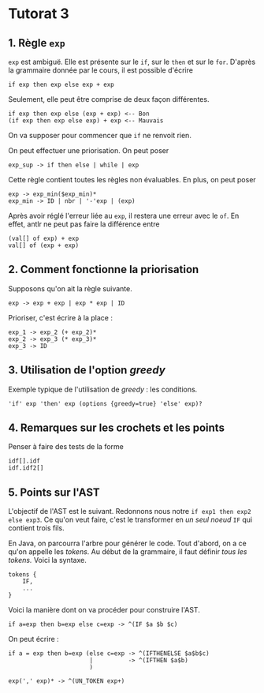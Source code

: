 # Tutorat 3

## 1. Règle `exp`

`exp` est ambiguë. Elle est présente sur le `if`, sur le `then` et sur le `for`. D'après la grammaire donnée par le cours, il est possible d'écrire

```tiger
if exp then exp else exp + exp
```

Seulement, elle peut être comprise de deux façon différentes.

```tiger
if exp then exp else (exp + exp) <-- Bon
(if exp then exp else exp) + exp <-- Mauvais
```

On va supposer pour commencer que `if` ne renvoit rien.

On peut effectuer une priorisation. On peut poser

```antlr
exp_sup -> if then else | while | exp
```

Cette règle contient toutes les règles non évaluables. En plus, on peut poser

```antlr
exp -> exp_min($exp_min)*
exp_min -> ID | nbr | '-'exp | (exp)
```

Après avoir réglé l'erreur liée au `exp`, il restera une erreur avec le `of`. En effet, antlr ne peut pas faire la différence entre

```
(val[] of exp) + exp
val[] of (exp + exp)
```

## 2. Comment fonctionne la priorisation

Supposons qu'on ait la règle suivante.

```antlr
exp -> exp + exp | exp * exp | ID
```

Prioriser, c'est écrire à la place :

```antlr
exp_1 -> exp_2 (+ exp_2)*
exp_2 -> exp_3 (* exp_3)*
exp_3 -> ID
```

## 3. Utilisation de l'option *greedy*

Exemple typique de l'utilisation de *greedy* : les conditions.

```antlr
'if' exp 'then' exp (options {greedy=true} 'else' exp)?
```

## 4. Remarques sur les crochets et les points

Penser à faire des tests de la forme

```tiger
idf[].idf
idf.idf2[]
```

## 5. Points sur l'AST

L'objectif de l'AST est le suivant. Redonnons nous notre `if exp1 then exp2 else exp3`. Ce qu'on veut faire, c'est le transformer en *un seul noeud* `IF` qui contient trois fils.

En Java, on parcourra l'arbre pour générer le code. Tout d'abord, on a ce qu'on appelle les *tokens*. Au début de la grammaire, il faut définir *tous les tokens.* Voici la syntaxe.

```antlr
tokens {
    IF,
    ...
}
```

Voici la manière dont on va procéder pour construire l'AST.

```antlr
if a=exp then b=exp else c=exp -> ^(IF $a $b $c)
```

On peut écrire :

```antlr
if a = exp then b=exp (else c=exp -> ^(IFTHENELSE $a$b$c)
                       |          -> ^(IFTHEN $a$b)
                       )
```

```antlr
exp(',' exp)* -> ^(UN_TOKEN exp+)
```
